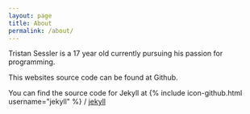 ```yaml
---
layout: page
title: About
permalink: /about/
---
```

Tristan Sessler is a 17 year old currently pursuing his passion for programming.

This websites source code can be found at <a hre="https://github.com/Tristan-Sessler">Github</a>.

You can find the source code for Jekyll at
{% include icon-github.html username="jekyll" %} /
[jekyll](https://github.com/jekyll/jekyll)
